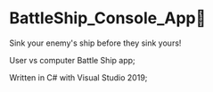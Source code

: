 # BattleShip_Console_App🚢
Sink your enemy's ship before they sink yours!

User vs computer Battle Ship app; 

Written in C# with Visual Studio 2019;
